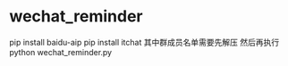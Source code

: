 # wechat_reminder

pip install baidu-aip
pip install itchat
其中群成员名单需要先解压
然后再执行 python wechat_reminder.py
